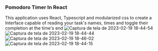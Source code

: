 ### Pomodoro Timer In React

This application uses React, Typescript and modularized css to create a Interface capable of reading your task's names, times and toggle their completion at the time's end
![Captura de tela de 2023-02-19 18-44-54](https://user-images.githubusercontent.com/98062391/219977573-27fb0f29-e718-4bb6-a410-45f61a4bd094.png)
![Captura de tela de 2023-02-19 18-44-44](https://user-images.githubusercontent.com/98062391/219977575-52e94f40-1fe9-4563-87bd-dfde604db2c8.png)
![Captura de tela de 2023-02-19 18-46-02](https://user-images.githubusercontent.com/98062391/219977576-2c73fa7a-218d-415d-bdb0-ca0fd01e7c34.png)
![Captura de tela de 2023-02-19 18-44-15](https://user-images.githubusercontent.com/98062391/219977577-badbff11-fb9b-49ae-ac66-97b86e78c6a9.png)
